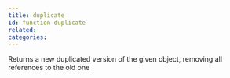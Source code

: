 ```yaml
---
title: duplicate
id: function-duplicate
related:
categories:
---
```


Returns a new duplicated version of the given object, removing all references to the old one